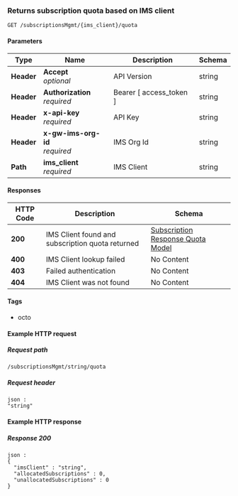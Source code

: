 
<a name="get_subscription_quota"></a>
### Returns subscription quota based on IMS client
```
GET /subscriptionsMgmt/{ims_client}/quota
```


#### Parameters

|Type|Name|Description|Schema|
|---|---|---|---|
|**Header**|**Accept**  <br>*optional*|API Version|string|
|**Header**|**Authorization**  <br>*required*|Bearer [ access_token ]|string|
|**Header**|**x-api-key**  <br>*required*|API Key|string|
|**Header**|**x-gw-ims-org-id**  <br>*required*|IMS Org Id|string|
|**Path**|**ims_client**  <br>*required*|IMS Client|string|


#### Responses

|HTTP Code|Description|Schema|
|---|---|---|
|**200**|IMS Client found and subscription quota returned|[Subscription Response Quota Model](../definitions/Subscription_Response_Quota_Model.md#subscription-response-quota-model)|
|**400**|IMS Client lookup failed|No Content|
|**403**|Failed authentication|No Content|
|**404**|IMS Client was not found|No Content|


#### Tags

* octo


#### Example HTTP request

##### Request path
```
/subscriptionsMgmt/string/quota
```


##### Request header
```
json :
"string"
```


#### Example HTTP response

##### Response 200
```
json :
{
  "imsClient" : "string",
  "allocatedSubscriptions" : 0,
  "unallocatedSubscriptions" : 0
}
```



